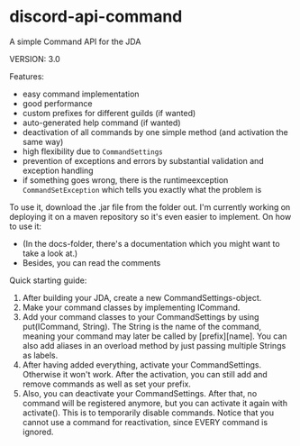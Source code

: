 # discord-api-command
A simple Command API for the JDA

VERSION: 3.0

Features:
- easy command implementation
- good performance
- custom prefixes for different guilds (if wanted)
- auto-generated help command (if wanted)
- deactivation of all commands by one simple method (and activation the same way)
- high flexibility due to `CommandSettings`
- prevention of exceptions and errors by substantial validation and exception handling
- if something goes wrong, there is the runtimeexception `CommandSetException` which tells you exactly what the problem is


To use it, download the .jar file from the folder out. I'm currently working on deploying it on a maven repository so it's even easier to implement.
On how to use it:
- (In the docs-folder, there's a documentation which you might want to take a look at.)
- Besides, you can read the comments

Quick starting guide:

1. After building your JDA, create a new CommandSettings-object.
2. Make your command classes by implementing ICommand.
3. Add your command classes to your CommandSettings by using put(ICommand, String). The String is the name of the command, meaning your command may later be called by [prefix][name]. You can also add aliases in an overload method by just passing multiple Strings as labels.
4. After having added everything, activate your CommandSettings. Otherwise it won't work. After the activation, you can still add and remove commands as well as set your prefix.
5. Also, you can deactivate your CommandSettings. After that, no command will be registered anymore, but you can activate it again with activate(). This is to temporarily disable commands. Notice that you cannot use a command for reactivation, since EVERY command is ignored.
